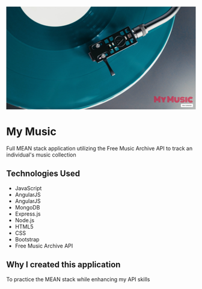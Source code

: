 ![My Music Home Page](my-music-home.png)

# My Music

Full MEAN stack application utilizing the Free Music Archive API
to track an individual's music collection

## Technologies Used

* JavaScript
* AngularJS
* AngularJS
* MongoDB
* Express.js
* Node.js
* HTML5
* CSS
* Bootstrap
* Free Music Archive API

## Why I created this application
To practice the MEAN stack while enhancing my API skills

<!-- ### Collection View -->
